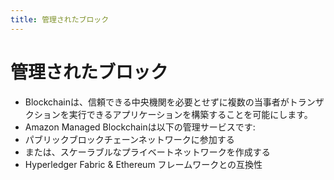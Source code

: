 ```yaml
---
title: 管理されたブロック
---
```


# 管理されたブロック

- Blockchainは、信頼できる中央機関を必要とせずに複数の当事者がトランザクションを実行できるアプリケーションを構築することを可能にします。
- Amazon Managed Blockchainは以下の管理サービスです:
- パブリックブロックチェーンネットワークに参加する
- または、スケーラブルなプライベートネットワークを作成する
- Hyperledger Fabric & Ethereum フレームワークとの互換性
